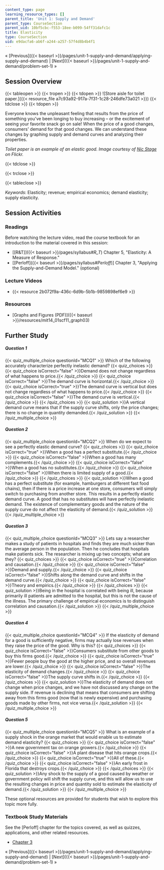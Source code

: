 ```yaml
---
content_type: page
learning_resource_types: []
parent_title: 'Unit 1: Supply and Demand'
parent_type: CourseSection
parent_uid: 10bf5cbc-f553-18ee-b099-54ff31dafc1c
title: Elasticity
type: CourseSection
uid: e9dacfa6-ab6f-a244-a257-57f4d8b4b4f1
---
```


« [Previous]({{< baseurl >}}/pages/unit-1-supply-and-demand/applying-supply-and-demand) | [Next]({{< baseurl >}}/pages/unit-1-supply-and-demand/problem-set-1) »

Session Overview
----------------

{{< tableopen >}}
{{< tropen >}}
{{< tdopen >}}
![Store aisle for toilet paper.]({{< resource_file a7c93a92-917a-7f31-1c28-246dfe73a021 >}})
{{< tdclose >}}
{{< tdopen >}}


Everyone knows the unpleasant feeling that results from the price of something you've been longing to buy increasing – or the excitement of seeing your favorite snack go on sale! When the price of a good changes, consumers' demand for that good changes. We can understand these changes by graphing supply and demand curves and analyzing their properties.

_Toilet paper is an example of an elastic good. Image courtesy of_ [_Nic Stage_](http://www.flickr.com/photos/nic-stage/4321461836/in/photostream/) _on Flickr._


{{< tdclose >}}

{{< trclose >}}

{{< tableclose >}}

_Keywords_: Elasticity; revenue; empirical economics; demand elasticity; supply elasticity.

Session Activities
------------------

### Readings

Before watching the lecture video, read the course textbook for an introduction to the material covered in this session:

*   [\[R&T\]]({{< baseurl >}}/pages/syllabus#_R_T_) Chapter 5, "Elasticity: A Measure of Response."
*   \[[Perloff]({{< baseurl >}}/pages/syllabus#_Perloff_)\] Chapter 3, "Applying the Supply-and-Demand Model." (optional)

### Lecture Videos

*   {{< resource 2b072f9a-436c-6d9b-5b1b-9859898ef6e9 >}}

### Resources

*   [Graphs and Figures (PDF)]({{< baseurl >}}/resources/mit14_01scf11_graph03)

Further Study
-------------

##### Question 1
 {{< quiz_multiple_choice questionId="MCQ1" >}} Which of the following accurately characterize perfectly inelastic demand? {{< quiz_choices >}} {{< quiz_choice isCorrect="false" >}}Demand does not change regardless of what happens to price.{{< /quiz_choice >}} {{< quiz_choice isCorrect="false" >}}The demand curve is horizontal.{{< /quiz_choice >}} {{< quiz_choice isCorrect="true" >}}The demand curve is vertical but does not change regardless of what happens to price.{{< /quiz_choice >}} {{< quiz_choice isCorrect="false" >}}The demand curve is vertical.{{< /quiz_choice >}} {{< /quiz_choices >}} {{< quiz_solution >}}A vertical demand curve means that if the supply curve shifts, only the price changes; there is no change in quantity demanded.{{< /quiz_solution >}} {{< /quiz_multiple_choice >}}
##### Question 2
 {{< quiz_multiple_choice questionId="MCQ2" >}} When do we expect to see a perfectly elastic demand curve? {{< quiz_choices >}} {{< quiz_choice isCorrect="true" >}}When a good has a perfect substitute.{{< /quiz_choice >}} {{< quiz_choice isCorrect="false" >}}When a good has many complements.{{< /quiz_choice >}} {{< quiz_choice isCorrect="false" >}}When a good has no substitutes.{{< /quiz_choice >}} {{< quiz_choice isCorrect="false" >}}When there is limited supply of a good.{{< /quiz_choice >}} {{< /quiz_choices >}} {{< quiz_solution >}}When a good has a perfect substitute (for example, hamburgers at different fast food chains), then if there is a price increase at one store, consumers will simply switch to purchasing from another store. This results in a perfectly elastic demand curve. A good that has no substitutes will have perfectly inelastic demand. The existence of complementary goods and the nature of the supply curve do not affect the elasticity of demand.{{< /quiz_solution >}} {{< /quiz_multiple_choice >}}
##### Question 3
 {{< quiz_multiple_choice questionId="MCQ3" >}} Lets say a researcher makes a study of patients in hospitals and finds they are much sicker than the average person in the population. Then he concludes that hospitals make patients sick. The researcher is mixing up two concepts; what are they? {{< quiz_choices >}} {{< quiz_choice isCorrect="true" >}}Correlation and causation.{{< /quiz_choice >}} {{< quiz_choice isCorrect="false" >}}Demand and supply.{{< /quiz_choice >}} {{< quiz_choice isCorrect="false" >}}Shifts along the demand curve and shifts in the demand curve.{{< /quiz_choice >}} {{< quiz_choice isCorrect="false" >}}Theory and empirics.{{< /quiz_choice >}} {{< /quiz_choices >}} {{< quiz_solution >}}Being in the hospital is correlated with being ill, because primarily ill patients are admitted to the hospital, but this is not the cause of the illness. The primary challenge of empirical economics is to distinguish correlation and causation.{{< /quiz_solution >}} {{< /quiz_multiple_choice >}}
##### Question 4
 {{< quiz_multiple_choice questionId="MCQ4" >}} If the elasticity of demand for a good is sufficiently negative, firms may actually lose revenues when they raise the price of the good. Why is this? {{< quiz_choices >}} {{< quiz_choice isCorrect="false" >}}Consumers substitute from other goods to buy this firms good.{{< /quiz_choice >}} {{< quiz_choice isCorrect="true" >}}Fewer people buy the good at the higher price, and so overall revenues are lower.{{< /quiz_choice >}} {{< quiz_choice isCorrect="false" >}}The elasticity of demand changes.{{< /quiz_choice >}} {{< quiz_choice isCorrect="false" >}}The supply curve shifts in.{{< /quiz_choice >}} {{< /quiz_choices >}} {{< quiz_solution >}}The elasticity of demand does not change when price changes, and we have not discussed any change on the supply side. If revenue is declining that means that consumers are shifting away from this firms good (now that is newly expensive) and purchasing goods made by other firms, not vice versa.{{< /quiz_solution >}} {{< /quiz_multiple_choice >}}
##### Question 5
 {{< quiz_multiple_choice questionId="MCQ5" >}} What is an example of a supply shock in the orange market that would enable us to estimate demand elasticity? {{< quiz_choices >}} {{< quiz_choice isCorrect="false" >}}A new government tax on orange growers.{{< /quiz_choice >}} {{< quiz_choice isCorrect="false" >}}A plant disease that hits orange crops.{{< /quiz_choice >}} {{< quiz_choice isCorrect="true" >}}All of these.{{< /quiz_choice >}} {{< quiz_choice isCorrect="false" >}}An early frost in Florida that destroys crops.{{< /quiz_choice >}} {{< /quiz_choices >}} {{< quiz_solution >}}Any shock to the supply of a good caused by weather or government policy will shift the supply curve, and this will allow us to use the resulting changes in price and quantity sold to estimate the elasticity of demand.{{< /quiz_solution >}} {{< /quiz_multiple_choice >}}

These optional resources are provided for students that wish to explore this topic more fully.

### Textbook Study Materials

See the \[Perloff\] chapter for the topics covered, as well as quizzes, applications, and other related resources.

*   [Chapter 3](http://geneseo.edu/~stone/perloff3.pdf)

« [Previous]({{< baseurl >}}/pages/unit-1-supply-and-demand/applying-supply-and-demand) | [Next]({{< baseurl >}}/pages/unit-1-supply-and-demand/problem-set-1) »